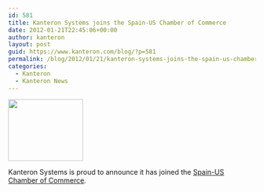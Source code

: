 ```yaml
---
id: 581
title: Kanteron Systems joins the Spain-US Chamber of Commerce
date: 2012-01-21T22:45:06+00:00
author: kanteron
layout: post
guid: https://www.kanteron.com/blog/?p=581
permalink: /blog/2012/01/21/kanteron-systems-joins-the-spain-us-chamber-of-commerce/
categories:
  - Kanteron
  - Kanteron News
---
```

<img class="aligncenter" title="SUSCC Logo" src="https://sgn-group.com/wp-content/files_mf/cache/th_df63d629c7f867654923d2eeb9e4da30_logo2p.png" alt="" width="152" height="126" />

Kanteron Systems is proud to announce it has joined the <a title="https://www.spainuscc.org/" href="https://www.spainuscc.org/" target="_blank">Spain-US Chamber of Commerce</a>.